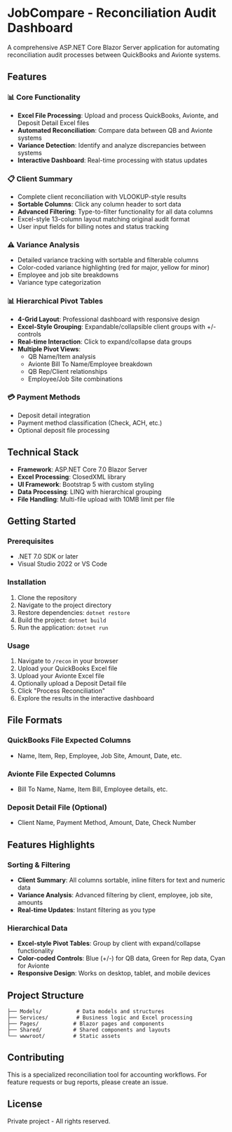 # JobCompare - Reconciliation Audit Dashboard

A comprehensive ASP.NET Core Blazor Server application for automating reconciliation audit processes between QuickBooks and Avionte systems.

## Features

### 📊 Core Functionality
- **Excel File Processing**: Upload and process QuickBooks, Avionte, and Deposit Detail Excel files
- **Automated Reconciliation**: Compare data between QB and Avionte systems
- **Variance Detection**: Identify and analyze discrepancies between systems
- **Interactive Dashboard**: Real-time processing with status updates

### 📋 Client Summary
- Complete client reconciliation with VLOOKUP-style results
- **Sortable Columns**: Click any column header to sort data
- **Advanced Filtering**: Type-to-filter functionality for all data columns
- Excel-style 13-column layout matching original audit format
- User input fields for billing notes and status tracking

### ⚠️ Variance Analysis
- Detailed variance tracking with sortable and filterable columns
- Color-coded variance highlighting (red for major, yellow for minor)
- Employee and job site breakdowns
- Variance type categorization

### 📊 Hierarchical Pivot Tables
- **4-Grid Layout**: Professional dashboard with responsive design
- **Excel-Style Grouping**: Expandable/collapsible client groups with +/- controls
- **Real-time Interaction**: Click to expand/collapse data groups
- **Multiple Pivot Views**:
  - QB Name/Item analysis
  - Avionte Bill To Name/Employee breakdown
  - QB Rep/Client relationships
  - Employee/Job Site combinations

### 💳 Payment Methods
- Deposit detail integration
- Payment method classification (Check, ACH, etc.)
- Optional deposit file processing

## Technical Stack

- **Framework**: ASP.NET Core 7.0 Blazor Server
- **Excel Processing**: ClosedXML library
- **UI Framework**: Bootstrap 5 with custom styling
- **Data Processing**: LINQ with hierarchical grouping
- **File Handling**: Multi-file upload with 10MB limit per file

## Getting Started

### Prerequisites
- .NET 7.0 SDK or later
- Visual Studio 2022 or VS Code

### Installation
1. Clone the repository
2. Navigate to the project directory
3. Restore dependencies: `dotnet restore`
4. Build the project: `dotnet build`
5. Run the application: `dotnet run`

### Usage
1. Navigate to `/recon` in your browser
2. Upload your QuickBooks Excel file
3. Upload your Avionte Excel file
4. Optionally upload a Deposit Detail file
5. Click "Process Reconciliation"
6. Explore the results in the interactive dashboard

## File Formats

### QuickBooks File Expected Columns
- Name, Item, Rep, Employee, Job Site, Amount, Date, etc.

### Avionte File Expected Columns
- Bill To Name, Name, Item Bill, Employee details, etc.

### Deposit Detail File (Optional)
- Client Name, Payment Method, Amount, Date, Check Number

## Features Highlights

### Sorting & Filtering
- **Client Summary**: All columns sortable, inline filters for text and numeric data
- **Variance Analysis**: Advanced filtering by client, employee, job site, amounts
- **Real-time Updates**: Instant filtering as you type

### Hierarchical Data
- **Excel-style Pivot Tables**: Group by client with expand/collapse functionality
- **Color-coded Controls**: Blue (+/-) for QB data, Green for Rep data, Cyan for Avionte
- **Responsive Design**: Works on desktop, tablet, and mobile devices

## Project Structure
```
├── Models/           # Data models and structures
├── Services/         # Business logic and Excel processing
├── Pages/           # Blazor pages and components
├── Shared/          # Shared components and layouts
└── wwwroot/         # Static assets
```

## Contributing
This is a specialized reconciliation tool for accounting workflows. For feature requests or bug reports, please create an issue.

## License
Private project - All rights reserved.
